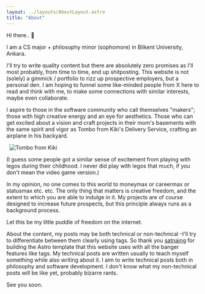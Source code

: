 ```yaml
---
layout: ../layouts/AboutLayout.astro
title: "About"
---
```

Hi there.. 👋

I am a CS major + philosophy minor (sophomore) in Bilkent University, Ankara.

I'll try to write quality content but there are absolutely zero promises as I'll most probably, from time to time, end up shitposting. This website is not (solely) a gimmick / portfolio to rizz up prospective employers, but a personal den. I am hoping to funnel some like-minded people from X here to read and think with me, to make some connections with similar interests, maybe even collaborate.

I aspire to those in the software community who call themselves "makers"; those with high creative energy and an eye for aesthetics. Those who can get excited about a vision and craft projects in their mom's basements with the same spirit and vigor as Tombo from Kiki's Delivery Service, crafting an airplane in his backyard.

<div>
  <img src="/assets/tombo_from_kiki.png" class="mx-auto" alt="Tombo from Kiki">
</div>

(I guess some people got a similar sense of excitement from playing with legos during their childhood. I never did play with legos that much, if you don't mean the video game version.)

In my opinion, no one comes to this world to moneymax or careermax or statusmax etc. etc. The only thing that matters is creative freedom, and the extent to which you are able to indulge in it. My projects are of course designed to increase future prospects, but this principle always runs as a background process.

Let this be my little puddle of freedom on the internet.

About the content, my posts may be both technical or non-technical -I'll try to differentiate between them clearly using tags. So thank you [satnaing](https://github.com/satnaing) for building the Astro template that this website uses with all the banger features like tags. My technical posts are written usually to teach myself something while also writing about it. I aim to write technical posts both in philosophy and software development. I don't know what my non-technical posts will be like yet, probably bizarre rants.

See you soon.